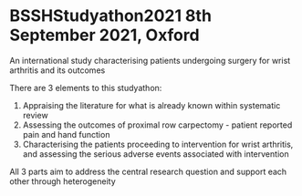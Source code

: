 # BSSHStudyathon2021 8th September 2021, Oxford
An international study characterising patients undergoing surgery for wrist arthritis and its outcomes

There are 3 elements to this studyathon:
1. Appraising the literature for what is already known within systematic review
2. Assessing the outcomes of proximal row carpectomy - patient reported pain and hand function
3. Characterising the patients proceeding to intervention for wrist arthritis, and assessing the serious adverse events associated with intervention

All 3 parts aim to address the central research question and support each other through heterogeneity
